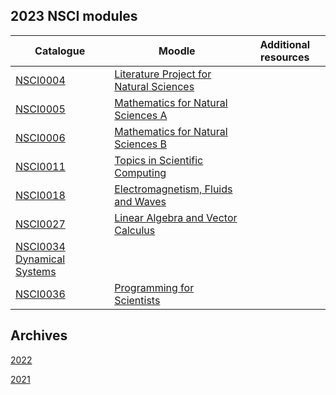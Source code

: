 ## 2023 NSCI modules

| Catalogue      | Moodle | Additional resources |
| ----------- | ----------- |  ----------- |
| [NSCI0004](https://www.ucl.ac.uk/module-catalogue/modules/literature-project-for-natural-sciences-bscmsci-programme-NSCI0004)    | [Literature Project for Natural Sciences](https://moodle.ucl.ac.uk/course/view.php?id=33594)| |
| [NSCI0005](https://www.ucl.ac.uk/module-catalogue/modules/mathematics-for-natural-sciences-a-NSCI0005)      | [Mathematics for Natural Sciences A](https://moodle.ucl.ac.uk/course/view.php?id=34353) | |
| [NSCI0006](https://www.ucl.ac.uk/module-catalogue/modules/mathematics-for-natural-sciences-b-NSCI0006)      | [Mathematics for Natural Sciences B](https://moodle.ucl.ac.uk/course/view.php?id=34403)| |
| [NSCI0011](https://www.ucl.ac.uk/module-catalogue/modules/topics-in-scientific-computing-NSCI0011)      | [Topics in Scientific Computing](https://moodle.ucl.ac.uk/course/view.php?id=34404)| |
| [NSCI0018](https://www.ucl.ac.uk/module-catalogue/modules/electromagnetism-fluids-and-waves-NSCI0018)       | [Electromagnetism, Fluids and Waves](https://moodle.ucl.ac.uk/course/view.php?id=34360) | |
| [NSCI0027](https://www.ucl.ac.uk/module-catalogue/modules/linear-algebra-and-vector-calculus-NSCI0027)      | [Linear Algebra and Vector Calculus](https://moodle.ucl.ac.uk/course/view.php?id=34359)| |
| [NSCI0034](https://www.ucl.ac.uk/module-catalogue/modules/dynamical-systems-NSCI0034) [Dynamical Systems](https://moodle.ucl.ac.uk/course/view.php?id=34405)| | |
| [NSCI0036](https://www.ucl.ac.uk/module-catalogue/modules/programming-for-scientists-NSCI0036) | [Programming for Scientists](https://moodle.ucl.ac.uk/course/view.php?id=34361 ) | |

## Archives

[2022](https://uclnatsci.github.io/2022.html)

[2021](https://uclnatsci.github.io/2021.html)
